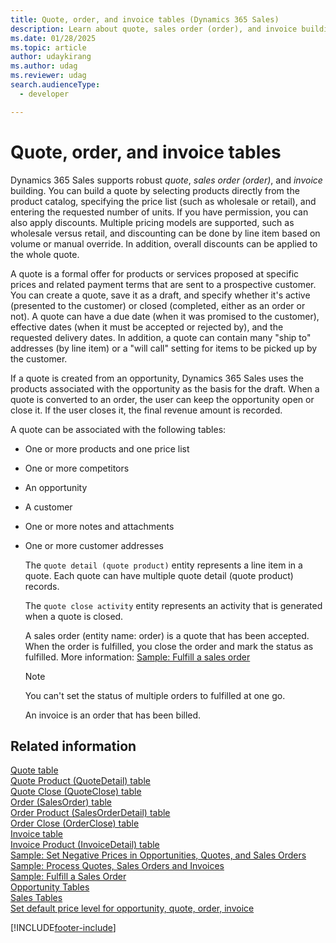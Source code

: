 ```yaml
---
title: Quote, order, and invoice tables (Dynamics 365 Sales)
description: Learn about quote, sales order (order), and invoice building.
ms.date: 01/28/2025
ms.topic: article
author: udaykirang
ms.author: udag
ms.reviewer: udag
search.audienceType: 
  - developer

---
```

# Quote, order, and invoice tables

Dynamics 365 Sales supports robust *quote*, *sales order (order)*, and *invoice* building. You can build a quote by selecting products directly from the product catalog, specifying the price list (such as wholesale or retail), and entering the requested number of units. If you have permission, you can also apply discounts. Multiple pricing models are supported, such as wholesale versus retail, and discounting can be done by line item based on volume or manual override. In addition, overall discounts can be applied to the whole quote.  
  
 A quote is a formal offer for products or services proposed at specific prices and related payment terms that are sent to a prospective customer. You can create a quote, save it as a draft, and specify whether it's active (presented to the customer) or closed (completed, either as an order or not). A quote can have a due date (when it was promised to the customer), effective dates (when it must be accepted or rejected by), and the requested delivery dates. In addition, a quote can contain many "ship to" addresses (by line item) or a "will call" setting for items to be picked up by the customer.  
  
 If a quote is created from an opportunity, Dynamics 365 Sales uses the products associated with the opportunity as the basis for the draft. When a quote is converted to an order, the user can keep the opportunity open or close it. If the user closes it, the final revenue amount is recorded.  
  
 A quote can be associated with the following tables:  
  
- One or more products and one price list  
  
- One or more competitors  
  
- An opportunity  
  
- A customer  
  
- One or more notes and attachments  
  
- One or more customer addresses  
  
  The `quote detail (quote product)` entity represents a line item in a quote. Each quote can have multiple quote detail (quote product) records.  
  
  The `quote close activity` entity represents an activity that is generated when a quote is closed.  
  
  A sales order (entity name: order) is a quote that has been accepted. When the order is fulfilled, you close the order and mark the status as fulfilled. More information: [Sample: Fulfill a sales order](sample-fulfill-sales-order.md)

  > [!NOTE]
  > You can't set the status of multiple orders to fulfilled at one go. 

  An invoice is an order that has been billed.  
  
## Related information  

 [Quote table](../../developer/reference/entities/quote.md)   
 [Quote Product (QuoteDetail) table](../../developer/reference/entities/quotedetail.md)   
 [Quote Close (QuoteClose) table](../../developer/reference/entities/quoteclose.md)   
 [Order (SalesOrder) table](../../developer/reference/entities/salesorder.md)   
 [Order Product (SalesOrderDetail) table](../../developer/reference/entities/salesorderdetail.md)   
 [Order Close (OrderClose) table](../../developer/reference/entities/orderclose.md)   
 [Invoice table](../../developer/reference/entities/invoice.md)   
 [Invoice Product (InvoiceDetail) table](../../developer/reference/entities/invoicedetail.md)   
 [Sample: Set Negative Prices in Opportunities, Quotes, and Sales Orders](sample-set-negative-prices-opportunities-quotes-sales-orders.md)   
 [Sample: Process Quotes, Sales Orders and Invoices](sample-process-quotes-sales-orders-invoices.md)   
 [Sample: Fulfill a Sales Order](sample-fulfill-sales-order.md)   
 [Opportunity Tables](opportunity-entities.md)   
 [Sales Tables](sales-entities-lead-opportunity-competitor-quote-order-invoice.md)   
 [Set default price level for opportunity, quote, order, invoice](set-default-price-level-for-opportunity-quote-order-invoice.md)


[!INCLUDE[footer-include](../../includes/footer-banner.md)]
